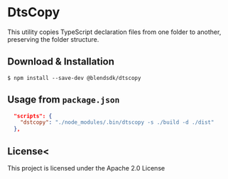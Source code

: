 # DtsCopy

This utility copies TypeScript declaration files from one folder to another, preserving the folder structure.

## Download & Installation

```shell
$ npm install --save-dev @blendsdk/dtscopy
```

## Usage from `package.json`

```json
  "scripts": {
    "dstcopy": "./node_modules/.bin/dtscopy -s ./build -d ./dist"
  },
```

## License<

This project is licensed under the Apache 2.0 License
